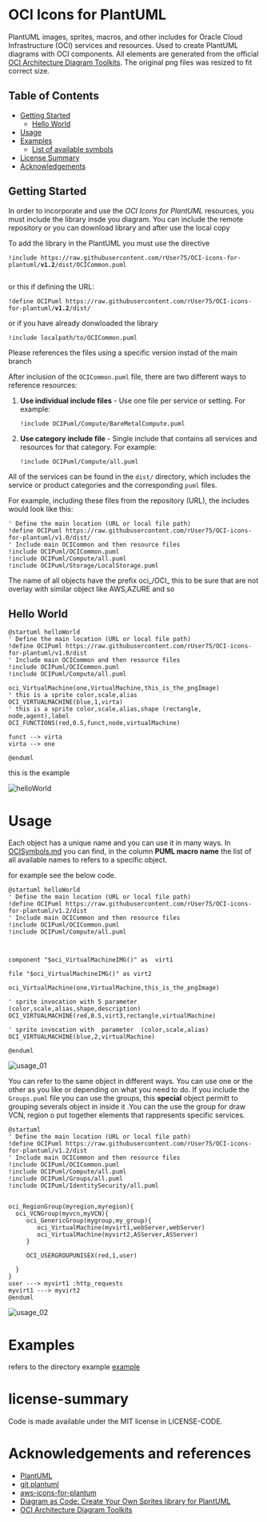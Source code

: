 
# OCI Icons for PlantUML

PlantUML images, sprites, macros, and other includes for Oracle Cloud Infrastructure (OCI) services and resources.
Used to create PlantUML diagrams with OCI components.
All elements are generated from the official [OCI Architecture Diagram Toolkits](https://docs.oracle.com/en-us/iaas/Content/General/Reference/graphicsfordiagrams.htm).
The original png files was resized to fit correct size.

## Table of Contents

<!-- toc -->

- [Getting Started](#getting-started)
  - [Hello World](#hello-world)
- [Usage](#Usage)
- [Examples](#examples)
  - [List of available symbols](OCISymbols.md)
- [License Summary](#license-summary)
- [Acknowledgements](#acknowledgements)

<!-- tocstop -->

## Getting Started

In order to incorporate and use the _OCI Icons for PlantUML_ resources, you must include the library insde you diagram.
You can include the remote repository or you can download library and after use the local copy

To add the library in the PlantUML you must use the directive

<pre><code>!include https://raw.githubusercontent.com/rUser75/OCI-icons-for-plantuml/<b>v1.2</b>/dist/OCICommon.puml
  
</code></pre>

or this if defining the URL:

<pre><code>!define OCIPuml https://raw.githubusercontent.com/rUser75/OCI-icons-for-plantuml/<b>v1.2</b>/dist/
</code></pre>

or if you have already donwloaded the library
```
!include localpath/to/OCICommon.puml
```

Please references the files using a specific version instad of the main branch

After inclusion of the `OCICommon.puml` file, there are two different ways to reference resources:

1. **Use individual include files** - Use one file per service or setting. For example:

   `!include OCIPuml/Compute/BareMetalCompute.puml`

1. **Use category include file** - Single include that contains all services and resources for that category. For example:

   `!include OCIPuml/Compute/all.puml`

All of the services can be found in the `dist/` directory, which includes the service or product categories and the corresponding `puml` files.

For example, including these files from the repository (URL), the includes would look like this:

```
' Define the main location (URL or local file path)
!define OCIPuml https://raw.githubusercontent.com/rUser75/OCI-icons-for-plantuml/v1.0/dist/
' Include main OCICommon and then resource files
!include OCIPuml/OCICommon.puml
!include OCIPuml/Compute/all.puml
!include OCIPuml/Storage/LocalStorage.puml
```

The name of all objects have the prefix oci_/OCI_ this to be sure that are not overlay with similar object like AWS,AZURE and so

## Hello World
```
@startuml helloWorld
' Define the main location (URL or local file path)
!define OCIPuml https://raw.githubusercontent.com/rUser75/OCI-icons-for-plantuml/v1.0/dist
' Include main OCICommon and then resource files
!include OCIPuml/OCICommon.puml
!include OCIPuml/Compute/all.puml

oci_VirtualMachine(one,VirtualMachine,this_is_the_pngImage)
' this is a sprite color,scale,alias
OCI_VIRTUALMACHINE(blue,1,virta)
' this is a sprite color,scale,alias,shape (rectangle, node,agent),label
OCI_FUNCTIONS(red,0.5,funct,node,virtualMachine)

funct --> virta
virta --> one

@enduml
```
this is the example

![helloWorld](https://raw.githubusercontent.com/rUser75/OCI-icons-for-plantuml/main/example/helloWorld.png)

# Usage 

Each object has a unique  name and you can use it in many ways.
In [OCISymbols.md](OCISymbols.md) you can find, in the column **PUML macro name** the list of all available names to refers to a specific object.

for example see the below code.

```
@startuml helloWorld
' Define the main location (URL or local file path)
!define OCIPuml https://raw.githubusercontent.com/rUser75/OCI-icons-for-plantuml/v1.2/dist
' Include main OCICommon and then resource files
!include OCIPuml/OCICommon.puml
!include OCIPuml/Compute/all.puml



component "$oci_VirtualMachineIMG()" as  virt1

file "$oci_VirtualMachineIMG()" as virt2 

oci_VirtualMachine(one,VirtualMachine,this_is_the_pngImage)

' sprite invocation with 5 parameter  (color,scale,alias,shape,description)
OCI_VIRTUALMACHINE(red,0.5,virt3,rectangle,virtualMachine)

' sprite invocation with  parameter  (color,scale,alias)
OCI_VIRTUALMACHINE(blue,2,virtualMachine)

@enduml
```


![usage_01](https://raw.githubusercontent.com/rUser75/OCI-icons-for-plantuml/main/example/usage_01.png)

You can refer to the same object in different ways. You can use one or the other as you like or depending on what you need to do.
If you include the `Groups.puml` file you can use the groups, this **special** object permitt to grouping severals object in inside it .You can the use the   group for  draw VCN, region o put together elements that rappresents  specific services.

```
@startuml
' Define the main location (URL or local file path)
!define OCIPuml https://raw.githubusercontent.com/rUser75/OCI-icons-for-plantuml/v1.2/dist
' Include main OCICommon and then resource files
!include OCIPuml/OCICommon.puml
!include OCIPuml/Compute/all.puml
!include OCIPuml/Groups/all.puml
!include OCIPuml/IdentitySecurity/all.puml


oci_RegionGroup(myregion,myregion){
  oci_VCNGroup(myvcn,myVCN){
     oci_GenericGroup(mygroup,my_group){
        oci_VirtualMachine(myvirt1,webServer,webServer)
        oci_VirtualMachine(myvirt2,ASServer,ASServer)
     }

     OCI_USERGROUPUNISEX(red,1,user)
     
  }
}
user ---> myvirt1 :http_requests
myvirt1 ---> myvirt2
@enduml
```

![usage_02](https://raw.githubusercontent.com/rUser75/OCI-icons-for-plantuml/main/example/usage_02.png)

# Examples 
refers to the directory example [example](example)

# license-summary
 Code is made available under the MIT license in LICENSE-CODE.

# Acknowledgements and references
 
- [PlantUML](http://plantuml.com/index)
- [git plantuml](https://github.com/plantuml)
- [aws-icons-for-plantum](https://github.com/awslabs/aws-icons-for-plantum)
- [Diagram as Code: Create Your Own Sprites library for PlantUML](https://itnext.io/diagram-as-code-create-your-own-sprites-library-for-plantuml-f8cffb83b038)
- [OCI Architecture Diagram Toolkits](https://docs.oracle.com/en-us/iaas/Content/General/Reference/graphicsfordiagrams.htm)


 
